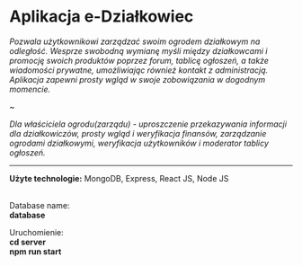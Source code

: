 <h1>Aplikacja e-Działkowiec</h1> 
 <em> 

<p>Pozwala użytkownikowi zarządzać swoim ogrodem działkowym na odległość. Wesprze swobodną wymianę myśli między działkowcami i promocję swoich produktów poprzez forum, tablicę ogłoszeń, a także wiadomości prywatne, umożliwiając również kontakt z administracją. Aplikacja zapewni prosty wgląd w swoje zobowiązania w dogodnym momencie. </p>
~
<p>Dla właściciela ogrodu(zarządu) - uproszczenie przekazywania informacji dla działkowiczów, prosty wgląd i weryfikacja finansów, zarządzanie ogrodami działkowymi, weryfikacja użytkowników i moderator tablicy ogłoszeń.
 </p></em> 
 
 <hr>
 
<b>Użyte technologie:</b> MongoDB, Express, React JS, Node JS

<br>
Database name:
<br>
<b>database</b>
  
Uruchomienie: 
<br>
<b>cd server</b>
<br>
<b>npm run start</b>
